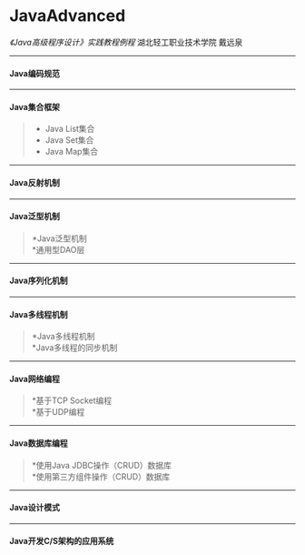 # JavaAdvanced
_《Java高级程序设计》实践教程例程_  湖北轻工职业技术学院  戴远泉
****
#### Java编码规范  
****
#### Java集合框架
>* Java List集合  
>* Java Set集合  
>* Java Map集合  
****
#### Java反射机制  
****
#### Java泛型机制 
>*Java泛型机制  
>*通用型DAO层  
****
#### Java序列化机制  
****
#### Java多线程机制 
>*Java多线程机制  
>*Java多线程的同步机制  
****
#### Java网络编程 
>*基于TCP Socket编程  
>*基于UDP编程  
****
#### Java数据库编程  
>*使用Java JDBC操作（CRUD）数据库  
>*使用第三方组件操作（CRUD）数据库  
****
#### Java设计模式  
****
#### Java开发C/S架构的应用系统    
